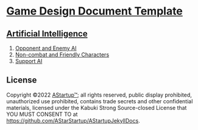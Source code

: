 # [Game Design Document Template](../)

## [Artificial Intelligence](./)

1. [Opponent  and Enemy AI](./OpponentAndEnemyAI)
2. [Non-combat and Friendly Characters](./NonCombatAndFriendlyCharacters)
3. [Support AI](./SupportAI)

## License

Copyright ©2022 [AStartup™](https://astartup.net); all rights reserved, public display prohibited, unauthorized use prohibited, contains trade secrets and other confidential materials, licensed under the Kabuki Strong Source-closed License that YOU MUST CONSENT TO at <https://github.com/AStarStartup/AStartupJekyllDocs>.
